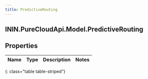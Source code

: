 ```yaml
---
title: PredictiveRouting
---
```

## ININ.PureCloudApi.Model.PredictiveRouting

## Properties

|Name | Type | Description | Notes|
|------------ | ------------- | ------------- | -------------|
{: class="table table-striped"}



